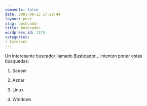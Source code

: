 ```yaml
---
comments: false
date: 2003-09-15 17:29:44
layout: post
slug: bushcador
title: Bushcador
wordpress_id: 1170
categories:
- Internet
---
```


Un interesante buscador llamado [Bushcador](http://www.bushcador.com)… intenten poner estás búsquedas:







  1. Sadam

	
  2. Aznar

	
  3. Linux

	
  4. Windows




 
